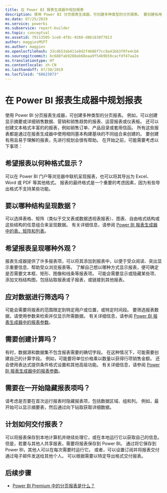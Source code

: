 ```yaml
---
title: 在 Power BI 报表生成器中规划报表
description: 使用 Power BI 分页报表生成器，可创建多种类型的分页报表。 要创建有用且易于理解的报表，先进行规划会很有帮助。
ms.date: 07/25/2019
ms.service: powerbi
ms.subservice: report-builder
ms.topic: conceptual
ms.assetid: 79113505-1ce8-4f8c-9260-d861838f7813
author: maggiesMSFT
ms.author: maggies
ms.openlocfilehash: 33cdb53ab411e0d2f4686f7cc9a41bb3f0fe4cb6
ms.sourcegitcommit: bc688fab9288ab68eaa9f54b9b59cacfdf47aa2e
ms.translationtype: HT
ms.contentlocale: zh-CN
ms.lasthandoff: 07/30/2019
ms.locfileid: "68623873"
---
```

# <a name="planning-a-report-in-power-bi-report-builder"></a>在 Power BI 报表生成器中规划报表

使用 Power BI 分页报表生成器，可创建多种类型的分页报表。 例如，可以创建显示摘要或详细销售数据、营销和销售趋势的报表、运营报表或仪表板。 还可以创建文本格式丰富的的报表，例如销售订单、产品目录或套用信函。 所有这些报表都是通过在报表生成器中使用相同基本构建基块的不同组合来创建的。 要创建有用且易于理解的报表，先进行规划会很有帮助。 在开始之前，可能需要考虑以下事项：  
  
## <a name="in-what-format-do-you-want-the-report-to-appear"></a>希望报表以何种格式显示？
  
可以在 Power BI 门户等浏览器中联机呈现报表，也可以将其导出为 Excel、Word 或 PDF 等其他格式。 报表的最终格式是一个重要的考虑因素，因为有些导出格式不支持某些功能。 
  
## <a name="in-what-structure-do-you-want-to-present-the-data"></a>要以哪种结构呈现数据？
  
可以选择表格、矩阵（类似于交叉表或数据透视表报表）、图表、自由格式结构或这些结构的任意组合来呈现数据。 有关详细信息，请参阅 [Power BI 报表生成器中的表、矩阵和列表](report-builder-tables-matrices-lists.md)。  
  
## <a name="how-do-you-want-your-report-to-look"></a>希望报表呈现哪种外观？
  
报表生成器提供了许多报表项，可以将其添加到报表中，以便于受众阅读、突出显示重要信息、帮助受众浏览报表等。 了解自己想以哪种方式显示报表，便可确定是否需要文本框、矩形、图像和线条等报表项。 可能会需要显示或隐藏某些项、添加文档结构图，包括钻取报表或子报表，或链接到其他报表。   
  
## <a name="should-the-data-be-filtered"></a>应对数据进行筛选吗？
  
可能会需要将报表的范围限定到特定用户或位置，或特定时间段。 要筛选报表数据，请使用参数来检索并仅显示所需数据。 有关详细信息，请参阅 [Power BI 报表生成器中的报表参数](paginated-reports-parameters.md)。  
  
## <a name="do-you-need-to-create-calculations"></a>需要创建计算吗？ 
  
有时，数据源和数据集不包含报表需要的确切字段。 在这种情况下，可能需要创建自己的计算字段。 例如，可能要将单位价格乘以数量以获得行项销售金额。 还会使用表达式提供条件格式设置和其他高级功能。 有关详细信息，请参阅 [Power BI 报表生成器中的报表参数](report-builder-expressions.md)。  
  
## <a name="do-you-want-to-hide-report-items-initially"></a>需要在一开始隐藏报表项吗？
  
请考虑是否要在首次运行报表时隐藏报表项，包括数据区域、组和列。 例如，最开始可以显示摘要表，然后通过向下钻取获取详细数据。 
  
## <a name="how-are-you-going-to-deliver-your-report"></a>计划如何交付报表？  
  
可以将报表保存到本地计算机并继续处理它，或在本地运行它以获取自己的信息。 但是，若要与其他人共享报表，需要将报表保存到 Power BI。 通过将它保存到 Power BI，其他人可以在每次需要时运行它。 或者，可以设置订阅并将报表交付通过电子邮件发送给其他个人。 可以根据需要以特定导出格式交付报表。 
  
## <a name="next-steps"></a>后续步骤

- [Power BI Premium 中的分页报表是什么？](paginated-reports-report-builder-power-bi.md)
